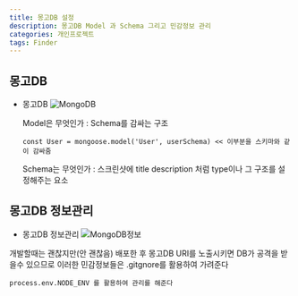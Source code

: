 ```yaml
---
title: 몽고DB 설정
description: 몽고DB Model 과 Schema 그리고 민감정보 관리
categories: 개인프로젝트
tags: Finder
---
```


## 몽고DB

- 몽고DB
  ![MongoDB](/phtos/Finder-몽고DB.jpg)

  Model은 무엇인가 : Schema를 감싸는 구조

  ```
  const User = mongoose.model('User', userSchema) << 이부분을 스키마와 같이 감싸줌
  ```

  Schema는 무엇인가 : 스크린샷에 title description 처럼 type이나 그 구조를 설정해주는 요소

## 몽고DB 정보관리

- 몽고DB 정보관리
  ![MongoDB정보](/phtos/Finder-몽고DB-정보.jpg)

개발할때는 괜찮지만(안 괜찮음) 배포한 후 몽고DB URI를 노출시키면 DB가 공격을 받을수 있으므로 이러한 민감정보들은 .gitgnore를 활용하여 가려준다

```
process.env.NODE_ENV 를 활용하여 관리를 해준다
```

